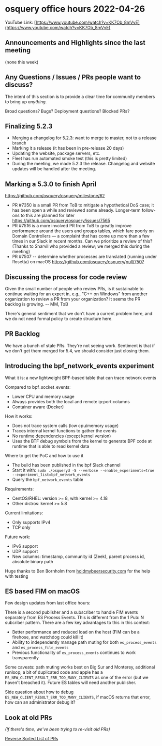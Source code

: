 # osquery office hours 2022-04-26

YouTube Link: [https://www.youtube.com/watch?v=KK7Ob_8mVvE](https://www.youtube.com/watch?v=KK7Ob_8mVvE)

## Announcements and Highlights since the last meeting

(none this week)

## Any Questions / Issues / PRs people want to discuss?

The intent of this section is to provide a clear time for community members to bring up _anything_.

Broad questions? Bugs? Deployment questions? Blocked PRs?

## Finalizing 5.2.3

- Merging a changelog for 5.2.3: want to merge to master, not to a release branch
- Marking it a release (it has been in pre-release 20 days)
- Updating the website, package servers, etc.
- Fleet has run automated smoke test (this is pretty limited)
- During the meeting, we made 5.2.3 the release. Changelog and website updates will be handled after the meeting.

## Marking a 5.3.0 to finish April

https://github.com/osquery/osquery/milestone/62

- PR #7350 is a small PR from ToB to mitigate a hypothetical DoS case; it has been open a while and reviewed some already. Longer-term follow-ons to this are planned for later https://github.com/osquery/osquery/issues/7565
- PR #7516 is a more involved PR from ToB to greatly improve performance around the users and groups tables, which fare poorly on Domain Controllers — a complaint that has come up more than a few times in our Slack in recent months. Can we prioritize a review of this? (Thanks to Sharvil who provided a review; we merged this during the meeting)
- PR #7507 -- determine whether processes are translated (running under Rosetta) on macOS https://github.com/osquery/osquery/pull/7507

## Discussing the process for code review

Given the small number of people who review PRs, is it sustainable to continue waiting for an expert in, e.g., "C++ on Windows" from another organization to review a PR from your organization? It seems the PR backlog is growing. -- MM, ToB

There's general sentiment that we don't have a current problem here, and we do not need formal policy to create structure here. 

## PR Backlog

We have a bunch of stale PRs. They're not seeing work. Sentiment is that if we don't get them merged for 5.4, we should consider just closing them.

## Introducing the bpf_network_events experiment

What it is: a new lightweight BPF-based table that can trace network events

Compared to bpf_socket_events:

 * Lower CPU and memory usage
 * Always provides both the local and remote ip:port columns
 * Container aware (Docker)

How it works:

 * Does not trace system calls (low cpu/memory usage)
 * Traces internal kernel functions to gather the events
 * No runtime dependencies (except kernel version)
 * Uses the BTF debug symbols from the kernel to generate BPF code at runtime that is able to read kernel data

Where to get the PoC and how to use it

 * The build has been published in the bpf Slack channel
 * Start it with: `sudo ./osqueryd -S --verbose --enable_experiments=true --experiment_list=bpf_network_events`
 * Query the `bpf_network_events` table

Requirements:

 * CentOS/RHEL: version >= 8, with kernel >= 4.18
 * Other distros: kernel >= 5.8

Current limitations:

 * Only supports IPv4
 * TCP only

Future work:

 * IPv6 support
 * UDP support
 * New columns: timestamp, community id (Zeek), parent process id, absolute binary path

Huge thanks to Ben Bornholm from [holdmybeersecurity.com](https://holdmybeersecurity.com) for the help with testing

## ES based FIM on macOS

Few design updates from last office hours:

There is a second publisher and a subscriber to handle FIM events separately from ES Process Events. This is different from the 1 Pub: N subcriber pattern. There are a few key advantages to this in this context:

* Better performance and reduced load on the host (FIM can be a firehose, and watchdog could kill it)
* Ability to independently manage path muting for both `es_process_events` and `es_process_file_events`
* Previous functionality of `es_process_events` continues to work transparently

Some caveats: path muting works best on Big Sur and Monterey, additional runloop, a bit of duplicated code and apple has a `ES_NEW_CLIENT_RESULT_ERR_TOO_MANY_CLIENTS` as one of the error (but we haven't breached it). Future ES tables will need another publisher.

Side question about how to debug `ES_NEW_CLIENT_RESULT_ERR_TOO_MANY_CLIENTS`, if macOS returns that error, how can an administrator debug it?

## Look at old PRs 

_(If there's time, we've been trying to re-visit old PRs)_

[Reverse Sorted List of PRs](https://github.com/osquery/osquery/pulls?q=is%3Apr+is%3Aopen+sort%3Acreated-asc)
